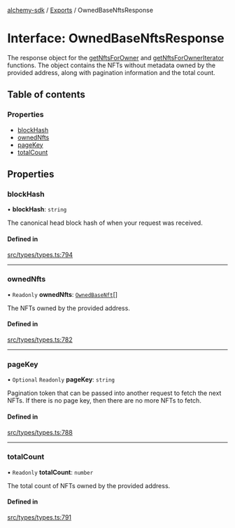 [alchemy-sdk](../README.md) / [Exports](../modules.md) / OwnedBaseNftsResponse

# Interface: OwnedBaseNftsResponse

The response object for the [getNftsForOwner](../classes/NftNamespace.md#getnftsforowner) and
[getNftsForOwnerIterator](../classes/NftNamespace.md#getnftsforowneriterator) functions. The object contains the NFTs
without metadata owned by the provided address, along with pagination
information and the total count.

## Table of contents

### Properties

- [blockHash](OwnedBaseNftsResponse.md#blockhash)
- [ownedNfts](OwnedBaseNftsResponse.md#ownednfts)
- [pageKey](OwnedBaseNftsResponse.md#pagekey)
- [totalCount](OwnedBaseNftsResponse.md#totalcount)

## Properties

### blockHash

• **blockHash**: `string`

The canonical head block hash of when your request was received.

#### Defined in

[src/types/types.ts:794](https://github.com/alchemyplatform/alchemy-sdk-js/blob/aeb51c8/src/types/types.ts#L794)

___

### ownedNfts

• `Readonly` **ownedNfts**: [`OwnedBaseNft`](OwnedBaseNft.md)[]

The NFTs owned by the provided address.

#### Defined in

[src/types/types.ts:782](https://github.com/alchemyplatform/alchemy-sdk-js/blob/aeb51c8/src/types/types.ts#L782)

___

### pageKey

• `Optional` `Readonly` **pageKey**: `string`

Pagination token that can be passed into another request to fetch the next
NFTs. If there is no page key, then there are no more NFTs to fetch.

#### Defined in

[src/types/types.ts:788](https://github.com/alchemyplatform/alchemy-sdk-js/blob/aeb51c8/src/types/types.ts#L788)

___

### totalCount

• `Readonly` **totalCount**: `number`

The total count of NFTs owned by the provided address.

#### Defined in

[src/types/types.ts:791](https://github.com/alchemyplatform/alchemy-sdk-js/blob/aeb51c8/src/types/types.ts#L791)
